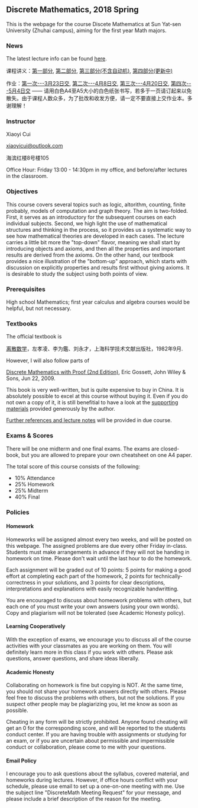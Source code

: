  
## Discrete Mathematics, 2018 Spring

This is the webpage for the course Discete Mathematics at Sun Yat-sen University (Zhuhai campus), aiming for the first year Math majors.

### News

The latest lecture info can be found [here](/lecture.md).

课程讲义：[第一部分](/Lecture_Notes.pdf), [第二部分](/Lecture_Notes_1.pdf), [第三部分(不含自动机)](/Lecture_Notes_2.pdf), [第四部分(更新中)](/Lecture_Notes_3.pdf)

作业：[第一次---3月23日交](/homework_set_1.pdf), [第二次---4月8日交](/homework_set_2.pdf), [第三次---4月20日交](/homework_set_3.pdf), [第四次---5月4日交](/homework_set_4.pdf) —— 请用白色A4至A5大小的白色纸张书写，若多于一页请订起来以免散失。由于课程人数众多，为了批改和收发方便，请一定不要直接上交作业本。多谢理解！

### Instructor

Xiaoyi Cui

xiaoyicui@outlook.com

海滨红楼8号楼105

Office Hour: Friday 13:00 - 14:30pm in my office, and before/after lectures in the classroom.

### Objectives

This course covers several topics such as logic, altorithm, counting, finite probably, models of computation and graph theory. The aim is two-folded. First, it serves as an introductory for the subsequent courses on each individual subjects. Second, we high light the use of mathematical structures and thinking in the process, so it provides us a systematic way to see how mathematical theories are developed in each cases. The lecture carries a little bit more the "top-down" flavor, meaning we shall start by introducing objects and axioms, and then all the properties and important results are derived from the axioms. On the other hand, our textbook provides a nice illustration of the "bottom-up" approach, which starts with discussion on explicitly properties and results first without giving axioms. It is desirable to study the subject using both points of view.

### Prerequisites

High school Mathematics; first year calculus and algebra courses would be helpful, but not necessary.

### Textbooks

The official textbook is 

[离散数学](https://www.amazon.cn/dp/B00114CIWC)，左孝凌、李为鑑、刘永才，上海科学技术文献出版社，1982年9月.

However, I will also follow parts of

[Discrete Mathematics with Proof (2nd Edition)](https://www.amazon.cn/dp/0470457937/), Eric Gossett, John Wiley & Sons, Jun 22, 2009.

This book is very well-written, but is quite expensive to buy in China. It is absolutely possible to excel at this course without buying it. Even if you do not own a copy of it, it is still benefitial to have a look at the [supporting materials](http://www.mathcs.bethel.edu/~gossett/DiscreteMathWithProof/) provided generously by the author.

[Further references and lecture notes](/lecture.md) will be provided in due course.

### Exams & Scores

There will be one midterm and one final exams. The exams are closed-book, but you are allowed to prepare your own cheatsheet on one A4 paper.

The total score of this course consists of the following:
+ 10% Attendance
+ 25% Homework
+ 25% Midterm
+ 40% Final

### Policies

#### Homework

Homeworks will be assigned almost every two weeks, and will be posted on this webpage. The assigned problems are due every other Friday in-class. Students must make arrangements in advance if they will not be handing in homework on time. Please don't wait until the last hour to do the homework.

Each assignment will be graded out of 10 points: 5 points for making a good effort at completing each part of the homework, 2 points for technically-correctness in your solutions, and 3 points for clear descriptions, interpretations and explanations with easily recognizable handwritting.

You are encouraged to discuss about homeowork problems with others, but each one of you must write your own answers (using your own words). Copy and plagiarism will not be tolerated (see Academic Honesty policy).

#### Learning Cooperatively

With the exception of exams, we encourage you to discuss all of the course activities with your classmates as you are working on them. You will definitely learn more in this class if you work with others. Please ask questions, answer questions, and share ideas liberally.

#### Academic Honesty

Collaborating on homework is fine but copying is NOT. At the same time, you should not share your homework answers directly with others. Please feel free to discuss the problems with others, but not the solutions. If you suspect other people may be plagiarizing you, let me know as soon as possible. 

Cheating in any form will be strictly prohibited. Anyone found cheating will get an 0 for the corresponding score, and will be reported to the students conduct center. If you are having trouble with assignments or studying for an exam, or if you are uncertain about permissible and impermissible conduct or collaboration, please come to me with your questions.

#### Email Policy

I encourage you to ask questions about the syllabus, covered material, and homeworks during lectures. However, if office hours conflict with your schedule, please use email to set up a one-on-one meeting with me. Use the subject line "DiscreteMath Meeting Request" for your message, and please include a brief description of the reason for the meeting.
